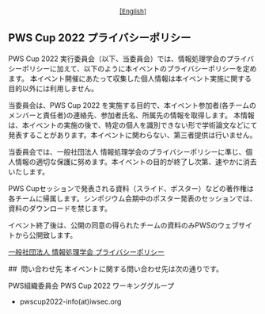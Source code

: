 <div style="text-align: center;">
 <font size="2">
  <a href="./privacy_policy_e.html">[English]</a>
 </font>
</div>

## PWS Cup 2022 プライバシーポリシー

PWS Cup 2022 実行委員会（以下、当委員会）では、情報処理学会のプライバシーポリシーに加えて、以下のように本イベントのプライバシーポリシーを定めます。
本イベント開催にあたって収集した個人情報は本イベント実施に関する目的以外には利用しません。 


当委員会は、PWS Cup 2022 を実施する目的で、本イベント参加者(各チームのメンバーと責任者)の連絡先、参加者氏名、所属先の情報を取得します。
本情報は、本イベントの実施の後で、特定の個人を識別できない形で学術論文などにて発表することがあります。本イベントに関わらない、第三者提供は行いません。

当委員会では、一般社団法人 情報処理学会のプライバシーポリシーに準じ、個人情報の適切な保護に努めます。本イベントの目的が終了し次第、速やかに消去いたします。

PWS Cupセッションで発表される資料（スライド、ポスター）などの著作権は各チームに帰属します。シンポジウム会期中のポスター発表のセッションでは、資料のダウンロードを禁じます。

イベント終了後は、公開の同意の得られたチームの資料のみPWSのウェブサイトから公開致します。


[一般社団法人 情報処理学会 プライバシーポリシー](https://www.ipsj.or.jp/privacypolicy.html)

##  問い合わせ先
本イベントに関する問い合わせ先は次の通りです。 

PWS組織委員会 PWS Cup 2022 ワーキンググループ

  - pwscup2022-info(at)iwsec.org
